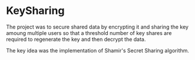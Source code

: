 # KeySharing

The project was to secure shared data by encrypting it and sharing the key amoung multiple users so that a threshold number of key shares are required to regenerate the key and then decrypt the data.

The key idea was the implementation of Shamir's Secret Sharing algorithm.
